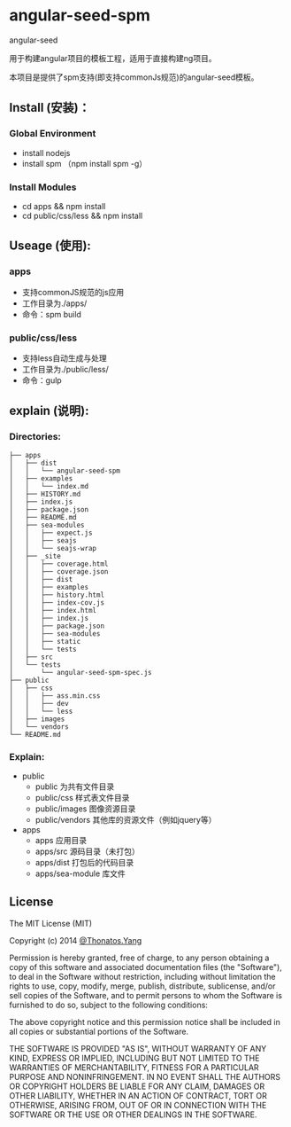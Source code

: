 # angular-seed-spm

angular-seed

用于构建angular项目的模板工程，适用于直接构建ng项目。

本项目是提供了spm支持(即支持commonJs规范)的angular-seed模板。


## Install (安装)：


### Global Environment
* install nodejs
* install spm （npm install spm -g）

### Install Modules
* cd apps && npm install
* cd public/css/less && npm install

## Useage (使用):

### apps
*    支持commonJS规范的js应用
*    工作目录为./apps/
*    命令：spm build

### public/css/less
*    支持less自动生成与处理
*    工作目录为./public/less/
*    命令：gulp

## explain (说明):


### Directories:

```
├── apps
│   ├── dist
│   │   └── angular-seed-spm
│   ├── examples
│   │   └── index.md
│   ├── HISTORY.md
│   ├── index.js
│   ├── package.json
│   ├── README.md
│   ├── sea-modules
│   │   ├── expect.js
│   │   ├── seajs
│   │   └── seajs-wrap
│   ├── _site
│   │   ├── coverage.html
│   │   ├── coverage.json
│   │   ├── dist
│   │   ├── examples
│   │   ├── history.html
│   │   ├── index-cov.js
│   │   ├── index.html
│   │   ├── index.js
│   │   ├── package.json
│   │   ├── sea-modules
│   │   ├── static
│   │   └── tests
│   ├── src
│   └── tests
│       └── angular-seed-spm-spec.js
├── public
│   ├── css
│   │   ├── ass.min.css
│   │   ├── dev
│   │   └── less
│   ├── images
│   └── vendors
└── README.md
```

### Explain:

* public
    * public           为共有文件目录
    * public/css      样式表文件目录
    * public/images   图像资源目录
    * public/vendors  其他库的资源文件（例如jquery等）
* apps
    * apps            应用目录
    * apps/src        源码目录（未打包）
    * apps/dist       打包后的代码目录
    * apps/sea-module 库文件

## License

The MIT License (MIT)

Copyright (c) 2014 [@Thonatos.Yang](http://github.com/thonatos)

Permission is hereby granted, free of charge, to any person obtaining a copy
of this software and associated documentation files (the "Software"), to deal
in the Software without restriction, including without limitation the rights
to use, copy, modify, merge, publish, distribute, sublicense, and/or sell
copies of the Software, and to permit persons to whom the Software is
furnished to do so, subject to the following conditions:

The above copyright notice and this permission notice shall be included in all
copies or substantial portions of the Software.

THE SOFTWARE IS PROVIDED "AS IS", WITHOUT WARRANTY OF ANY KIND, EXPRESS OR
IMPLIED, INCLUDING BUT NOT LIMITED TO THE WARRANTIES OF MERCHANTABILITY,
FITNESS FOR A PARTICULAR PURPOSE AND NONINFRINGEMENT. IN NO EVENT SHALL THE
AUTHORS OR COPYRIGHT HOLDERS BE LIABLE FOR ANY CLAIM, DAMAGES OR OTHER
LIABILITY, WHETHER IN AN ACTION OF CONTRACT, TORT OR OTHERWISE, ARISING FROM,
OUT OF OR IN CONNECTION WITH THE SOFTWARE OR THE USE OR OTHER DEALINGS IN THE
SOFTWARE.